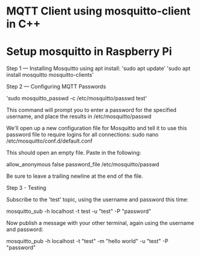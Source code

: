 # MQTT Client using mosquitto-client in C++
# Setup mosquitto in Raspberry Pi
Step 1 — Installing Mosquitto using apt install:
'sudo apt update'
'sudo apt install mosquitto mosquitto-clients'

Step 2 — Configuring MQTT Passwords

'sudo mosquitto_passwd -c /etc/mosquitto/passwd test'

This command will prompt you to enter a password for the specified username, and place the results in /etc/mosquitto/passwd

We'll open up a new configuration file for Mosquitto and tell it to use this password file to require logins for all connections:
sudo nano /etc/mosquitto/conf.d/default.conf

This should open an empty file. Paste in the following:

allow_anonymous false
password_file /etc/mosquitto/passwd

Be sure to leave a trailing newline at the end of the file.

Step 3 - Testing

Subscribe to the 'test' topic, using the username and password this time:

mosquitto_sub -h localhost -t test -u "test" -P "password"

Now publish a message with your other terminal, again using the username and password:

mosquitto_pub -h localhost -t "test" -m "hello world" -u "test" -P "password"


